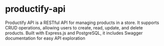 # productify-api
Productify API is a RESTful API for managing products in a store. It supports CRUD operations, allowing users to create, read, update, and delete products. Built with Express.js and PostgreSQL, it includes Swagger documentation for easy API exploration
